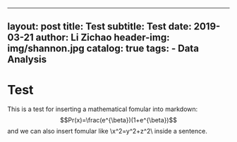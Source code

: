 <script type="text/javascript" src="http://cdn.mathjax.org/mathjax/latest/MathJax.js?config=default"></script>
---
layout:     post
title:      Test
subtitle:   Test
date:       2019-03-21
author:     Li Zichao
header-img: img/shannon.jpg
catalog: true
tags:
    - Data Analysis
---
# Test
This is a test for inserting a mathematical fomular into markdown:
$$Pr(x)=\frac(e^{\beta})(1+e^{\beta})$$
and we can also insert fomular like \\x^2=y^2+z^2\\ inside a sentence.
